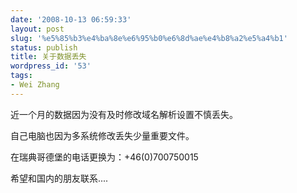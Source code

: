```yaml
---
date: '2008-10-13 06:59:33'
layout: post
slug: '%e5%85%b3%e4%ba%8e%e6%95%b0%e6%8d%ae%e4%b8%a2%e5%a4%b1'
status: publish
title: 关于数据丢失
wordpress_id: '53'
tags:
- Wei Zhang
---
```


近一个月的数据因为没有及时修改域名解析设置不慎丢失。

自己电脑也因为多系统修改丢失少量重要文件。

在瑞典哥德堡的电话更换为：+46(0)700750015

希望和国内的朋友联系....
